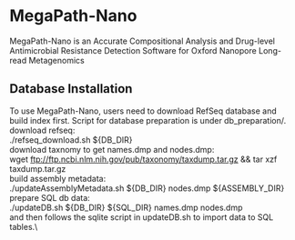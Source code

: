 # MegaPath-Nano
MegaPath-Nano is an Accurate Compositional Analysis and Drug-level Antimicrobial Resistance Detection Software for Oxford Nanopore Long-read Metagenomics

## Database Installation
To use MegaPath-Nano, users need to download RefSeq database and build index first. Script for database preparation is under db_preparation/.\
    download refseq:\
        ./refseq_download.sh ${DB_DIR}\
    download taxnomy to get names.dmp and nodes.dmp:\
        wget ftp://ftp.ncbi.nlm.nih.gov/pub/taxonomy/taxdump.tar.gz && tar xzf taxdump.tar.gz\
    build assembly metadata:\
        ./updateAssemblyMetadata.sh ${DB_DIR} nodes.dmp ${ASSEMBLY_DIR}\
    prepare SQL db data:\
        ./updateDB.sh ${DB_DIR} ${SQL_DIR} names.dmp nodes.dmp\
    and then follows the sqlite script in updateDB.sh to import data to SQL tables.\
